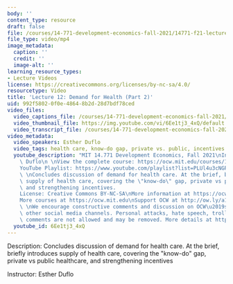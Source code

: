 ```yaml
---
body: ''
content_type: resource
draft: false
file: /courses/14-771-development-economics-fall-2021/14771-f21-lecture-12-version-2_360p_16_9.mp4
file_type: video/mp4
image_metadata:
  caption: ''
  credit: ''
  image-alt: ''
learning_resource_types:
- Lecture Videos
license: https://creativecommons.org/licenses/by-nc-sa/4.0/
resourcetype: Video
title: 'Lecture 12: Demand for Health (Part 2)'
uid: 992f5802-0f0e-4864-8b2d-28d7bdf78ced
video_files:
  video_captions_file: /courses/14-771-development-economics-fall-2021/17Lg0FfNFvG64ylCEmtIvmhPvRioDM-G5_transcript.webvtt
  video_thumbnail_file: https://img.youtube.com/vi/6Ee1tj3_4xQ/default.jpg
  video_transcript_file: /courses/14-771-development-economics-fall-2021/17Lg0FfNFvG64ylCEmtIvmhPvRioDM-G5_transcript.pdf
video_metadata:
  video_speakers: Esther Duflo
  video_tags: health care, know-do gap, private vs. public, incentives
  youtube_description: "MIT 14.771 Development Economics, Fall 2021\nInstructor: Esther\
    \ Duflo\n \nView the complete course: https://ocw.mit.edu/courses/14-771-development-economics-fall-2021\n\
    YouTube Playlist: https://www.youtube.com/playlist?list=PLUl4u3cNGP61kvh3caDts2R6LmkYbmzaG\n\
    \ \nConcludes discussion of demand for health care. At the brief, briefly introduces\
    \ supply of health care, covering the \"know-do\" gap, private vs public healthcare,\
    \ and strengthening incentives.                                      \n \n \n\
    License: Creative Commons BY-NC-SA\nMore information at https://ocw.mit.edu/terms\n\
    More courses at https://ocw.mit.edu\nSupport OCW at http://ow.ly/a1If50zVRlQ\n\
    \ \nWe encourage constructive comments and discussion on OCW\u2019s YouTube and\
    \ other social media channels. Personal attacks, hate speech, trolling, and inappropriate\
    \ comments are not allowed and may be removed. More details at https://ocw.mit.edu/comments."
  youtube_id: 6Ee1tj3_4xQ
---
```

Description: Concludes discussion of demand for health care. At the brief, briefly introduces supply of health care, covering the "know-do" gap, private vs public healthcare, and strengthening incentives

Instructor: Esther Duflo